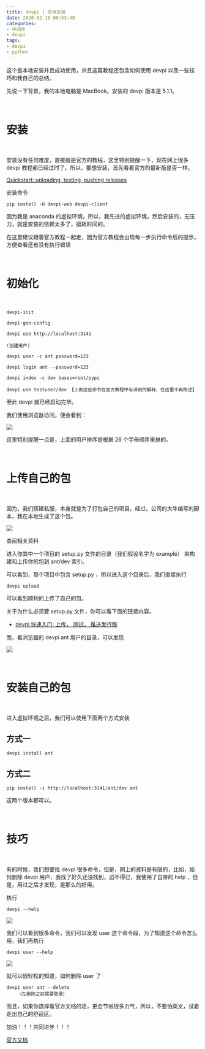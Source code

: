 ```yaml
---
title: devpi | 本地安装
date: 2020-02-10 00:53:48
categories:
- 中间件
- devpi
tags:
- devpi
- python
---
```

这个是本地安装并且成功使用，并且这篇教程还包含如何使用 devpi 以及一些技巧和我自己的总结。

先说一下背景，我的本地电脑是 MacBook。安装的 devpi 版本是 5.1.1。

<!-- more -->

<br/>

# 安装

<br/>

安装没有任何难度，直接就是官方的教程，这里特别提醒一下，现在网上很多 devpi 教程都已经过时了，所以，要想安装，首先看看官方的最新版是否一样。

[Quickstart: uploading, testing, pushing releases](https://devpi.net/docs/devpi/devpi/5.2/+d/quickstart-releaseprocess.html#installing-devpi-client-and-server)

安装命令

	pip install -U devpi-web devpi-client

因为我是 anaconda 的虚拟环境，所以，我先进的虚拟环境，然后安装的，无压力，就是安装的依赖太多了，挺耗时间的。

在这里建议跟着官方教程一起走，因为官方教程会出现每一步执行命令后的提示，方便查看还有没有执行错误

<br/>

# 初始化

<br/>

	devpi-init

	devpi-gen-config

	devpi use http://localhost:3141

	(创建用户)

	devpi user -c ant password=123

	devpi login ant --password=123

	devpi index -c dev bases=root/pypi

	devpi use testuser/dev 【上面这些命令在官方教程中有详细的解释，在这里不再陈述】

至此 devpi 就已经启动完毕。

我们使用浏览器访问，便会看到：

![](/images/devpi/0_0.png)

这里特别提醒一点是，上面的用户排序是根据 26 个字母顺序来排的。

<br/>

# 上传自己的包

<br/>

因为，我们搭建私服，本身就是为了打包自己的项目。经过，公司的大牛编写的脚本，我在本地生成了这个包。

![](/images/devpi/0_1.png)

查阅相关资料

进入你其中一个项目的 setup.py 文件的目录（我们假设名字为 example） 来构建和上传你的包到 ant/dev 索引。

可以看到，那个项目中包含 setup.py ，所以进入这个目录后，我们直接执行

	devpi upload

可以看到顺利的上传了自己的包。

关于为什么必须要 setup.py 文件，你可以看下面的链接内容。

- [devpi 快速入门: 上传， 测试， 推送发行版](https://github.com/yekeqiang/post/blob/master/original/devpi%20%E5%BF%AB%E9%80%9F%E5%85%A5%E9%97%A8-%20%E4%B8%8A%E4%BC%A0%EF%BC%8C%20%E6%B5%8B%E8%AF%95%EF%BC%8C%20%E6%8E%A8%E9%80%81%E5%8F%91%E8%A1%8C%E7%89%88.markdown)

而，看浏览器的 devpi ant 用户的目录，可以发现

![](/images/devpi/0_2.png)

<br/>

# 安装自己的包

<br/>

进入虚拟环境之后，我们可以使用下面两个方式安装

## 方式一

	devpi install ant

## 方式二

	pip install -i http://localhost:3141/ant/dev ant

这两个版本都可以。

<br/>

# 技巧

<br/>

有的时候，我们想要找 devpi 很多命令，但是，网上的资料是有限的，比如，如何删除 devpi 用户，我找了好久还没找到，迫不得已，我使用了自带的 help ，但是，用过之后才发现，是那么的好用。

执行

	devpi --help

![](/images/devpi/0_3.png)

我们可以看到很多命令，我们可以发现 user 这个命令段，为了知道这个命令怎么用，我们再执行

	devpi user --help

![](/images/devpi/0_4.png)

就可以很轻松的知道，如何删除 user 了

	devpi user ant --delete
		（在删除之前需要登录）

而且，如果你选择看官方文档的话，更会节省很多力气，所以，不要怕英文，试着走出自己的舒适区。

加油！！！共同进步！！！

[官方文档](https://devpi.net/docs/devpi/devpi/5.2/+d/index.html)

